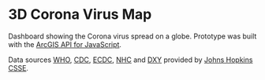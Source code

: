 # 3D Corona Virus Map

Dashboard showing the Corona virus spread on a globe. Prototype was built with the [ArcGIS API for JavaScript](https://developers.arcgis.com/javascript/).

Data sources
[WHO](https://www.who.int/emergencies/diseases/novel-coronavirus-2019/situation-reports),
[CDC](https://www.cdc.gov/coronavirus/2019-ncov/index.html),
    [ECDC](https://www.ecdc.europa.eu/en/geographical-distribution-2019-ncov-cases),
    [NHC](http://www.nhc.gov.cn/xcs/yqtb/list_gzbd.shtml) and
    [DXY](https://3g.dxy.cn/newh5/view/pneumonia?scene=2&amp;clicktime=1579582238&amp;enterid=1579582238&amp;from=singlemessage&amp;isappinstalled=0)
    provided by [Johns Hopkins CSSE](https://gisanddata.maps.arcgis.com/apps/opsdashboard/index.html#/bda7594740fd40299423467b48e9ecf6).

